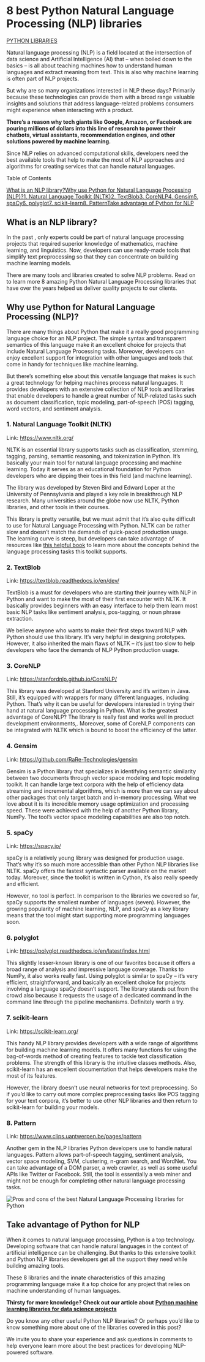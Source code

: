 # 8 best Python Natural Language Processing (NLP) libraries

[PYTHON LIBRARIES](https://sunscrapers.com/blog/tag/python-libraries/)

Natural language processing (NLP) is a field located at the intersection of data science and Artificial Intelligence (AI) that – when boiled down to the basics – is all about teaching machines how to understand human languages and extract meaning from text. This is also why machine learning is often part of NLP projects.

But why are so many organizations interested in NLP these days? Primarily because these technologies can provide them with a broad range valuable insights and solutions that address language-related problems consumers might experience when interacting with a product.

**There’s a reason why tech giants like Google, Amazon, or Facebook are pouring millions of dollars into this line of research to power their chatbots, virtual assistants, recommendation engines, and other solutions powered by machine learning.**

Since NLP relies on advanced computational skills, developers need the best available tools that help to make the most of NLP approaches and algorithms for creating services that can handle natural languages.

Table of Contents



[What is an NLP library?](https://sunscrapers.com/blog/8-best-python-natural-language-processing-nlp-libraries/#What_is_an_NLP_library)[Why use Python for Natural Language Processing (NLP)?](https://sunscrapers.com/blog/8-best-python-natural-language-processing-nlp-libraries/#Why_use_Python_for_Natural_Language_Processing_NLP)[1. Natural Language Toolkit (NLTK)](https://sunscrapers.com/blog/8-best-python-natural-language-processing-nlp-libraries/#1_Natural_Language_Toolkit_NLTK)[2. TextBlob](https://sunscrapers.com/blog/8-best-python-natural-language-processing-nlp-libraries/#2_TextBlob)[3. CoreNLP](https://sunscrapers.com/blog/8-best-python-natural-language-processing-nlp-libraries/#3_CoreNLP)[4. Gensim](https://sunscrapers.com/blog/8-best-python-natural-language-processing-nlp-libraries/#4_Gensim)[5. spaCy](https://sunscrapers.com/blog/8-best-python-natural-language-processing-nlp-libraries/#5_spaCy)[6. polyglot](https://sunscrapers.com/blog/8-best-python-natural-language-processing-nlp-libraries/#6_polyglot)[7. scikit–learn](https://sunscrapers.com/blog/8-best-python-natural-language-processing-nlp-libraries/#7_scikitlearn)[8. Pattern](https://sunscrapers.com/blog/8-best-python-natural-language-processing-nlp-libraries/#8_Pattern)[Take advantage of Python for NLP](https://sunscrapers.com/blog/8-best-python-natural-language-processing-nlp-libraries/#Take_advantage_of_Python_for_NLP)

## What is an NLP library?

In the past , only experts could be part of natural language processing projects that required superior knowledge of mathematics, machine learning, and linguistics. Now, developers can use ready-made tools that simplify text preprocessing so that they can concentrate on building machine learning models.

There are many tools and libraries created to solve NLP problems. Read on to learn more 8 amazing Python Natural Language Processing libraries that have over the years helped us deliver quality projects to our clients.

## Why use Python for Natural Language Processing (NLP)?

There are many things about Python that make it a really good programming language choice for an NLP project. The simple syntax and transparent semantics of this language make it an excellent choice for projects that include Natural Language Processing tasks. Moreover, developers can enjoy excellent support for integration with other languages and tools that come in handy for techniques like machine learning.

But there’s something else about this versatile language that makes is such a great technology for helping machines process natural languages. It provides developers with an extensive collection of NLP tools and libraries that enable developers to handle a great number of NLP-related tasks such as document classification, topic modeling, part-of-speech (POS) tagging, word vectors, and sentiment analysis.

### 1. Natural Language Toolkit (NLTK)

Link: https://www.nltk.org/

NLTK is an essential library supports tasks such as classification, stemming, tagging, parsing, semantic reasoning, and tokenization in Python. It’s basically your main tool for natural language processing and machine learning. Today it serves as an educational foundation for Python developers who are dipping their toes in this field (and machine learning).

The library was developed by Steven Bird and Edward Loper at the University of Pennsylvania and played a key role in breakthrough NLP research. Many universities around the globe now use NLTK, Python libraries, and other tools in their courses.

This library is pretty versatile, but we must admit that it’s also quite difficult to use for Natural Language Processing with Python. NLTK can be rather slow and doesn’t match the demands of quick-paced production usage. The learning curve is steep, but developers can take advantage of resources like [this helpful book](https://www.nltk.org/book/) to learn more about the concepts behind the language processing tasks this toolkit supports.

### 2. TextBlob

Link: https://textblob.readthedocs.io/en/dev/

TextBlob is a must for developers who are starting their journey with NLP in Python and want to make the most of their first encounter with NLTK. It basically provides beginners with an easy interface to help them learn most basic NLP tasks like sentiment analysis, pos-tagging, or noun phrase extraction.

We believe anyone who wants to make their first steps toward NLP with Python should use this library. It’s very helpful in designing prototypes. However, it also inherited the main flaws of NLTK – it’s just too slow to help developers who face the demands of NLP Python production usage.

### 3. CoreNLP

Link: https://stanfordnlp.github.io/CoreNLP/

This library was developed at Stanford University and it’s written in Java. Still, it’s equipped with wrappers for many different languages, including Python. That’s why it can be useful for developers interested in trying their hand at natural language processing in Python. What is the greatest advantage of CoreNLP? The library is really fast and works well in product development environments,. Moreover, some of CoreNLP components can be integrated with NLTK which is bound to boost the efficiency of the latter.

### 4. Gensim

Link: https://github.com/RaRe-Technologies/gensim

Gensim is a Python library that specializes in identifying semantic similarity between two documents through vector space modeling and topic modeling toolkit. It can handle large text corpora with the help of efficiency data streaming and incremental algorithms, which is more than we can say about other packages that only target batch and in-memory processing. What we love about it is its incredible memory usage optimization and processing speed. These were achieved with the help of another Python library, NumPy. The tool’s vector space modeling capabilities are also top notch.

### 5. spaCy

Link: https://spacy.io/

spaCy is a relatively young library was designed for production usage. That’s why it’s so much more accessible than other Python NLP libraries like NLTK. spaCy offers the fastest syntactic parser available on the market today. Moreover, since the toolkit is written in Cython, it’s also really speedy and efficient.

However, no tool is perfect. In comparison to the libraries we covered so far, spaCy supports the smallest number of languages (seven). However, the growing popularity of machine learning, NLP, and spaCy as a key library means that the tool might start supporting more programming languages soon.

### 6. polyglot

Link: https://polyglot.readthedocs.io/en/latest/index.html

This slightly lesser-known library is one of our favorites because it offers a broad range of analysis and impressive language coverage. Thanks to NumPy, it also works really fast. Using polyglot is similar to spaCy – it’s very efficient, straightforward, and basically an excellent choice for projects involving a language spaCy doesn’t support. The library stands out from the crowd also because it requests the usage of a dedicated command in the command line through the pipeline mechanisms. Definitely worth a try.

### **7. scikit**–**learn**

Link: https://scikit-learn.org/

This handy NLP library provides developers with a wide range of algorithms for building machine learning models. It offers many functions for using the bag-of-words method of creating features to tackle text classification problems. The strength of this library is the intuitive classes methods. Also, scikit-learn has an excellent documentation that helps developers make the most of its features.

However, the library doesn’t use neural networks for text preprocessing. So if you’d like to carry out more complex preprocessing tasks like POS tagging for your text corpora, it’s better to use other NLP libraries and then return to scikit-learn for building your models.

### **8. Pattern**

Link: https://www.clips.uantwerpen.be/pages/pattern

Another gem in the NLP libraries Python developers use to handle natural languages. Pattern allows part-of-speech tagging, sentiment analysis, vector space modeling, SVM, clustering, n-gram search, and WordNet. You can take advantage of a DOM parser, a web crawler, as well as some useful APIs like Twitter or Facebook. Still, the tool is essentially a web miner and might not be enough for completing other natural language processing tasks.

![Pros and cons of the best Natural Language Processing libraries for Python](https://sunscrapers.com/blog/wp-content/uploads/2019/12/nlp-libraries-comparison.jpg)

## Take advantage of Python for NLP

When it comes to natural language processing, Python is a top technology. Developing software that can handle natural languages in the context of artificial intelligence can be challenging. But thanks to this extensive toolkit and Python NLP libraries developers get all the support they need while building amazing tools.

These 8 libraries and the innate characteristics of this amazing programming language make it a top choice for any project that relies on machine understanding of human languages.

**Thirsty for more knowledge? Check out our article about** [**Python machine learning libraries for data science projects**](https://sunscrapers.com/blog/24-best-python-machine-learning-libraries-for-data-science-projects/)

Do you know any other useful Python NLP libraries? Or perhaps you’d like to know something more about one of the libraries covered in this post?

We invite you to share your experience and ask questions in comments to help everyone learn more about the best practices for developing NLP-powered software.

